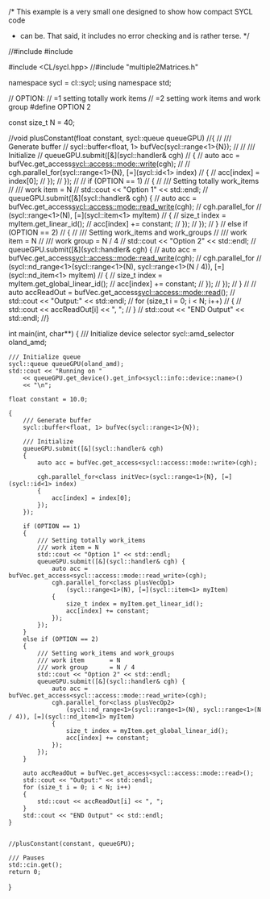 /* This example is a very small one designed to show how compact SYCL code
* can be. That said, it includes no error checking and is rather terse. */

//#include <cassert>
#include <iostream>

#include <CL/sycl.hpp>
//#include "multiple2Matrices.h"

namespace sycl = cl::sycl;
using namespace std;

// OPTION:
// =1		setting totally work items
// =2		setting work items and work group
#define		OPTION		2

const size_t N = 40;

//void plusConstant(float constant, sycl::queue queueGPU)
//{
//	/// Generate buffer
//	sycl::buffer<float, 1> bufVec(sycl::range<1>{N});
//
//	/// Initialize
//	queueGPU.submit([&](sycl::handler& cgh)
//	{
//		auto acc = bufVec.get_access<sycl::access::mode::write>(cgh);
//
//		cgh.parallel_for<class initVec>(sycl::range<1>{N}, [=](sycl::id<1> index)
//		{
//			acc[index] = index[0];
//		});
//	});
//
//	if (OPTION == 1)
//	{
//		/// Setting totally work_items
//		/// work item = N
//		std::cout << "Option 1" << std::endl;
//		queueGPU.submit([&](sycl::handler& cgh) {
//			auto acc = bufVec.get_access<sycl::access::mode::read_write>(cgh);
//			cgh.parallel_for<class plusVecOp1>
//				(sycl::range<1>(N), [=](sycl::item<1> myItem)
//			{
//				size_t index = myItem.get_linear_id();
//				acc[index] += constant;
//			});
//		});
//	}
//	else if (OPTION == 2)
//	{
//		/// Setting work_items and work_groups
//		/// work item		= N
//		/// work group		= N / 4
//		std::cout << "Option 2" << std::endl;
//		queueGPU.submit([&](sycl::handler& cgh) {
//			auto acc = bufVec.get_access<sycl::access::mode::read_write>(cgh);
//			cgh.parallel_for<class plusVecOp2>
//				(sycl::nd_range<1>(sycl::range<1>(N), sycl::range<1>(N / 4)), [=](sycl::nd_item<1> myItem)
//			{
//				size_t index = myItem.get_global_linear_id();
//				acc[index] += constant;
//			});
//		});
//	}
//
//	auto accReadOut = bufVec.get_access<sycl::access::mode::read>();
//	std::cout << "Output:" << std::endl;
//	for (size_t i = 0; i < N; i++)
//	{
//		std::cout << accReadOut[i] << ", ";
//	}
//	std::cout << "END Output" << std::endl;
//}

int main(int, char**) 
{
	/// Initialize device selector
	sycl::amd_selector oland_amd;

	/// Initialize queue
	sycl::queue queueGPU(oland_amd);
	std::cout << "Running on "
		<< queueGPU.get_device().get_info<sycl::info::device::name>()
		<< "\n";

	float constant = 10.0;

	{
		/// Generate buffer
		sycl::buffer<float, 1> bufVec(sycl::range<1>{N});

		/// Initialize
		queueGPU.submit([&](sycl::handler& cgh)
		{
			auto acc = bufVec.get_access<sycl::access::mode::write>(cgh);

			cgh.parallel_for<class initVec>(sycl::range<1>{N}, [=](sycl::id<1> index)
			{
				acc[index] = index[0];
			});
		});

		if (OPTION == 1)
		{
			/// Setting totally work_items
			/// work item = N
			std::cout << "Option 1" << std::endl;
			queueGPU.submit([&](sycl::handler& cgh) {
				auto acc = bufVec.get_access<sycl::access::mode::read_write>(cgh);
				cgh.parallel_for<class plusVecOp1>
					(sycl::range<1>(N), [=](sycl::item<1> myItem)
				{
					size_t index = myItem.get_linear_id();
					acc[index] += constant;
				});
			});
		}
		else if (OPTION == 2)
		{
			/// Setting work_items and work_groups
			/// work item		= N
			/// work group		= N / 4
			std::cout << "Option 2" << std::endl;
			queueGPU.submit([&](sycl::handler& cgh) {
				auto acc = bufVec.get_access<sycl::access::mode::read_write>(cgh);
				cgh.parallel_for<class plusVecOp2>
					(sycl::nd_range<1>(sycl::range<1>(N), sycl::range<1>(N / 4)), [=](sycl::nd_item<1> myItem)
				{
					size_t index = myItem.get_global_linear_id();
					acc[index] += constant;
				});
			});
		}

		auto accReadOut = bufVec.get_access<sycl::access::mode::read>();
		std::cout << "Output:" << std::endl;
		for (size_t i = 0; i < N; i++)
		{
			std::cout << accReadOut[i] << ", ";
		}
		std::cout << "END Output" << std::endl;
	}


	//plusConstant(constant, queueGPU);

	/// Pauses
	std::cin.get();
	return 0;
}






